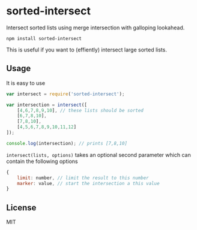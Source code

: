 # sorted-intersect

Intersect sorted lists using merge intersection with galloping lookahead.

	npm install sorted-intersect

This is useful if you want to (effiently) intersect large sorted lists.

## Usage

It is easy to use

``` js
var intersect = require('sorted-intersect');

var intersection = intersect([
	[4,6,7,8,9,10], // these lists should be sorted
	[6,7,8,10],
	[7,8,10],
	[4,5,6,7,8,9,10,11,12]
]);

console.log(intersection); // prints [7,8,10]
```

`intersect(lists, options)` takes an optional second parameter
which can contain the following options

``` js
{
	limit: number, // limit the result to this number
	marker: value, // start the intersection a this value
}
```

## License

MIT